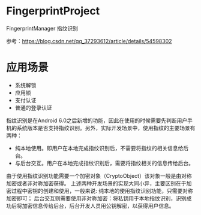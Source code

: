 # FingerprintProject
FingerprintManager 指纹识别

参考：https://blog.csdn.net/qq_37293612/article/details/54598302

# 应用场景
- 系统解锁
- 应用锁
- 支付认证
- 普通的登录认证

指纹识别是在Android 6.0之后新增的功能，因此在使用的时候需要先判断用户手机的系统版本是否支持指纹识别。另外，实际开发场景中，使用指纹的主要场景有两种：
* 纯本地使用。即用户在本地完成指纹识别后，不需要将指纹的相关信息给后台。 
* 与后台交互。用户在本地完成指纹识别后，需要将指纹相关的信息传给后台。

由于使用指纹识别功能需要一个加密对象（CryptoObject）该对象一般是由对称加密或者非对称加密获得。 
上述两种开发场景的实现大同小异，主要区别在于加密过程中密钥的创建和使用，一般来说: 
纯本地的使用指纹识别功能，只需要对称加密即可； 
后台交互则需要使用非对称加密：将私钥用于本地指纹识别，识别成功后将加密信息传给后台，后台开发人员用公钥解密，以获得用户信息。

